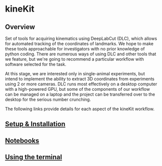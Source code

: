 # kineKit

## Overview

Set of tools for acquiring kinematics using DeepLabCut (DLC), which allows for automated tracking of the coordinates of landmarks. 
We hope to make these tools approachable for investigators with no prior knowledge of python coding. 
There are numerous ways of using DLC and other tools that we feature, but we're going to recommend a particular workflow with software selected for the task. 

At this stage, we are interested only in single-animal experiments, but intend to implement the ability to extract 3D coordinates from experiments using 2 or more cameras. 
DLC runs most effectively on a desktop computer with a high-powered GPU, but some of the components of our workflow can be managed on a laptop and the project can be transferred over to the desktop for the serious number crunching. 

The following links provide details for each aspect of the kineKit workflow.

## [Setup & Installation](/docs/setup.md) 

## [Notebooks](/docs/notebooks.md)

## [Using the terminal](/docs/command_line.md)

